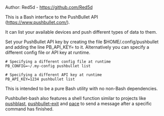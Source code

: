 Author: Red5d - https://github.com/Red5d


This is a Bash interface to the PushBullet API (https://www.pushbullet.com/).

It can list your available devices and push different types of data to them.

Set your PushBullet API key by creating the file $HOME/.config/pushbullet and adding the line PB_API_KEY=<your key> to it. Alternatively you can specify a different config file or API key at runtime.

```
# Specifying a different config file at runtime
PB_CONFIG=~/.my-config pushbullet list

# Specifying a different API key at runtime
PB_API_KEY=1234 pushbullet list
```

This is intended to be a pure Bash utility with no non-Bash dependencies.

Pushbullet-bash also features a shell function similar to projects like [pushblast](https://github.com/alebcay/pushblast), [pushbullet-exit](https://github.com/rfilmyer/pushbullet-exit) and [pace](https://github.com/esamson/pace) to send a message after a specific command has finished.
